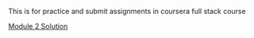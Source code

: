 This is for practice and submit assignments in coursera full stack course

[Module 2 Solution](https://gsmperera.github.io/coursera-assignments/assignment01/)
